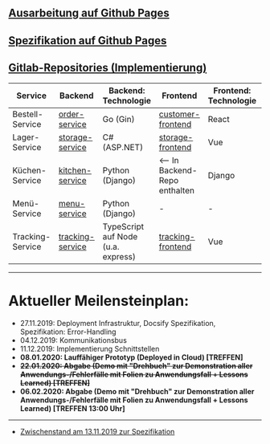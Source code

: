 ## [Ausarbeitung auf Github Pages](https://cc-minden-2019.github.io/ausarbeitung)

## [Spezifikation auf Github Pages](https://cc-minden-2019.github.io/spezifikation)

## [Gitlab-Repositories (Implementierung)](https://gitlab.micronited.de/cc)

Service | Backend | Backend: Technologie | Frontend | Frontend: Technologie | Verantwortlich
--- | --- | --- | --- | --- | ---
Bestell-Service | [order-service](https://gitlab.micronited.de/cc/order-service) | Go (Gin) | [customer-frontend](https://gitlab.micronited.de/cc/customer-frontend) | React | Luca Berneking
Lager-Service | [storage-service](https://gitlab.micronited.de/cc/storage-service) | C# (ASP.NET) | [storage-frontend](https://gitlab.micronited.de/cc/storage-frontend) | Vue | Justin Drögemeier
Küchen-Service | [kitchen-service](https://gitlab.micronited.de/cc/kitchen-service) | Python (Django) | <-- In Backend-Repo enthalten | Django | Ken Madlehn
Menü-Service | [menu-service](https://gitlab.micronited.de/cc/menu-service) | Python (Django) | - | - | Ken Madlehn
Tracking-Service | [tracking-service](https://gitlab.micronited.de/cc/tracking-service) | TypeScript auf Node (u.a. express) | [tracking-frontend](https://gitlab.micronited.de/cc/tracking-frontend) | Vue | Leon Brandt

---

# Aktueller Meilensteinplan:

- 27.11.2019: Deployment Infrastruktur, Docsify Spezifikation, Spezifikation: Error-Handling
- 04.12.2019: Kommunikationsbus
- 11.12.2019: Implementierung Schnittstellen
- **08.01.2020: Lauffähiger Prototyp (Deployed in Cloud) [TREFFEN]**
- ~~**22.01.2020: Abgabe (Demo mit "Drehbuch" zur Demonstration aller Anwendungs-/Fehlerfälle mit Folien zu Anwendungsfall + Lessons Learned) [TREFFEN]**~~
- **06.02.2020: Abgabe (Demo mit "Drehbuch" zur Demonstration aller Anwendungs-/Fehlerfälle mit Folien zu Anwendungsfall + Lessons Learned) [TREFFEN 13:00 Uhr]**

---

- [Zwischenstand am 13.11.2019 zur Spezifikation](/zwischenstand_2019-11-13.md)
